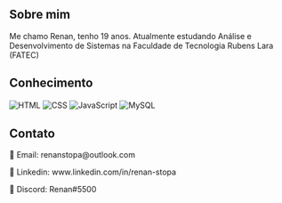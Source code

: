 ## Sobre mim
Me chamo Renan, tenho 19 anos. Atualmente estudando Análise e Desenvolvimento de Sistemas na Faculdade de Tecnologia Rubens Lara (FATEC)

## Conhecimento
<div style="display: inline_block">
  <img target="_blank" align="center" alt="HTML" src="https://img.shields.io/badge/HTML5-E34F26?style=for-the-badge&logo=html5&logoColor=white">
  <img target="_blank" align="center" alt="CSS" src="https://img.shields.io/badge/CSS3-1572B6?style=for-the-badge&logo=css3&logoColor=white">
  <img target="_blank" align="center" alt="JavaScript" src="https://img.shields.io/badge/JavaScript-323330?style=for-the-badge&logo=javascript&logoColor=F7DF1E">
  <img target="_blank" align="center" alt="MySQL" src="https://img.shields.io/badge/MySQL-6699cc?style=for-the-badge&logo=mysql&logoColor=white">
</div>

## Contato
<p>📧 Email: renanstopa@outlook.com</p>
<p>💼 Linkedin: www.linkedin.com/in/renan-stopa</p>
<p>💬 Discord: Renan#5500</p>
